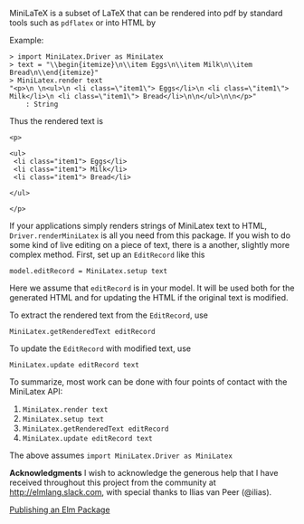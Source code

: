 MiniLaTeX is a subset of LaTeX that can be rendered
into pdf by standard tools such as `pdflatex` or
into HTML by

Example:
```
> import MiniLatex.Driver as MiniLatex
> text = "\\begin{itemize}\n\\item Eggs\n\\item Milk\n\\item Bread\n\\end{itemize}"
> MiniLatex.render text
"<p>\n \n<ul>\n <li class=\"item1\"> Eggs</li>\n <li class=\"item1\"> Milk</li>\n <li class=\"item1\"> Bread</li>\n\n</ul>\n\n</p>"
    : String
```

Thus the rendered text is
```
<p>

<ul>
 <li class="item1"> Eggs</li>
 <li class="item1"> Milk</li>
 <li class="item1"> Bread</li>

</ul>

</p>
```

If your applications simply renders strings of MiniLatex
text to HTML, `Driver.renderMiniLatex` is all you
need from this package.  If you wish to do some
kind of live editing on a piece of text, there is a another,
slightly more complex method.  First, set up an `EditRecord` like this


```
model.editRecord = MiniLatex.setup text
```

Here we assume that `editRecord` is in your model. It will
be used both for the generated HTML and for updating the
HTML if the original text is modified.

To extract the rendered text from the `EditRecord`, use

```
MiniLatex.getRenderedText editRecord
```

To update the `EditRecord` with modified text, use

```
MiniLatex.update editRecord text
```

To summarize, most work can be done with four points of contact
with the MiniLatex API:

1. `MiniLatex.render text`
2. `MiniLatex.setup text`
3. `MiniLatex.getRenderedText editRecord`
4. `MiniLatex.update editRecord text`

The above assumes `import MiniLatex.Driver as MiniLatex`

**Acknowledgments**  I wish to acknowledge the generous help that I have received throughout this project from the community at http://elmlang.slack.com, with special thanks to Ilias van Peer (@ilias).

[Publishing an Elm Package](https://becoming-functional.com/publishing-your-first-elm-package-13d984a1200a)
